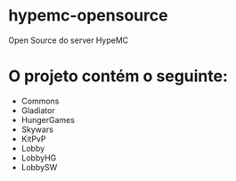 # hypemc-opensource
Open Source do server HypeMC

# O projeto contém o seguinte:
- Commons
- Gladiator
- HungerGames
- Skywars
- KitPvP
- Lobby
- LobbyHG
- LobbySW
